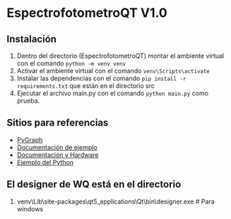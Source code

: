# EspectrofotometroQT V1.0

## Instalación

1. Dentro del directorio (EspectrofotometroQT) montar el ambiente virtual con el comando `python -m venv venv`
2. Activar el ambiente virtual con el comando `venv\Scripts\activate`
3. Instalar las dependencias con el comando `pip install -r requirements.txt` que están en el directorio src
4. Ejecutar el archivo main.py con el comando `python main.py` como prueba.

## Sitios para referencias

- [PyGraph](https://www.pyqtgraph.org/)
- [Documentación de ejemplo](https://www.hardware-x.com/article/S2468-0672(20)30016-X/fulltext)
- [Documentación y Hardware](https://osf.io/qv57d)
- [Ejemplo del Python](https://cdn.hackaday.io/files/12491534414944/pyqt_spec_ser.py)

## El designer de WQ está en el directorio

1. venv\Lib\site-packages\qt5_applications\Qt\bin\designer.exe  # Para windows

